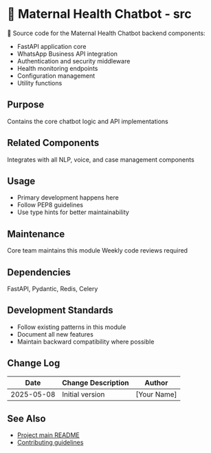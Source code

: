 # 🌸 Maternal Health Chatbot - src

🧠 Source code for the Maternal Health Chatbot backend components:
- FastAPI application core
- WhatsApp Business API integration
- Authentication and security middleware
- Health monitoring endpoints
- Configuration management
- Utility functions

## Purpose
Contains the core chatbot logic and API implementations

## Related Components
Integrates with all NLP, voice, and case management components

## Usage
- Primary development happens here
- Follow PEP8 guidelines
- Use type hints for better maintainability

## Maintenance
Core team maintains this module
Weekly code reviews required

## Dependencies
FastAPI, Pydantic, Redis, Celery

## Development Standards
- Follow existing patterns in this module
- Document all new features
- Maintain backward compatibility where possible

## Change Log
| Date       | Change Description      | Author       |
|------------|-------------------------|--------------|
| 2025-05-08 | Initial version         | [Your Name]  |

## See Also
- [Project main README](../README.md)
- [Contributing guidelines](../CONTRIBUTING.md)
